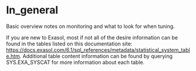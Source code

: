 # In_general
Basic overview notes on monitoring and what to look for when tuning.

If you are new to Exasol, most if not all of the desire information can be found in the tables listed on this documentation site: https://docs.exasol.com/6.1/sql_references/metadata/statistical_system_table.htm. 
Additional table content information can be found by querying SYS.EXA_SYSCAT for more information about each table.
